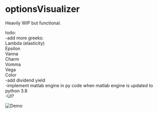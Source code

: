 # optionsVisualizer

Heavily WIP but functional.

todo:  
-add more greeks:  
  Lambda (elasticity)  
  Epsilon  
  Vanna  
  Charm  
  Vomma  
  Vega  
  Color  
-add dividend yield  
-implement matlab engine in py code when matlab engine is updated to python 3.8  
-UI?  

![Demo](https://i.imgur.com/E5PQr3M.png)
